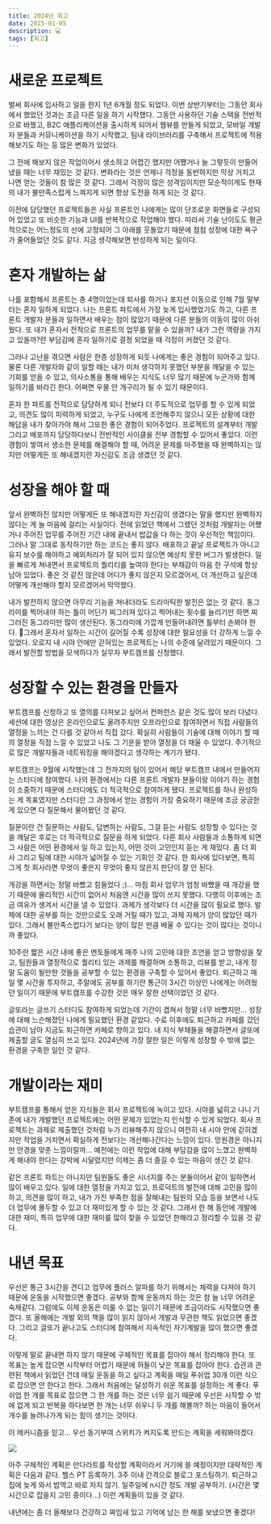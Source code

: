 ```yaml
---
title: 2024년 회고
date: 2025-01-05
description: 💻
tags: [회고]
---
```


# 새로운 프로젝트
벌써 회사에 입사하고 일을 한지 1년 6개월 정도 되었다. 이번 상반기부터는 그동안 회사에서 했었던 것과는 조금 다른 일을 하기 시작했다. 그동안 사용하던 기술 스택을 전반적으로 바꿨고, B2C 애플리케이션을 출시하게 되어서 웹뷰를 만들게 되었고, 모바일 개발자 분들과 커뮤니케이션을 하기 시작했고, 팀내 라이브러리를 구축해서 프로젝트에 적용해보기도 하는 등 많은 변화가 있었다.

그 전에 해보지 않은 작업이어서 생소하고 어렵긴 했지만 어쨌거나 늘 그렇듯이 만들어냈을 때는 너무 재밌는 것 같다. 변화라는 것은 언제나 걱정을 동반하지만 막상 거치고 나면 얻는 것들이 참 많은 것 같다. 그래서 걱정이 많은 성격임이지만 모순적이게도 현재의 내가 불만족스럽게 느껴지게 되면 항상 도전을 하게 되는 것 같다.

이전에 담당했던 프로젝트들은 사실 프론트인 나에게는 많이 단조로운 화면들로 구성되어 있었고 또 비슷한 기능과 UI를 반복적으로 작업해야 했다. 따라서 기술 난이도도 평균적으로는 어느정도의 선에 고정되어 그 아래를 웃돌았기 때문에 점점 성장에 대한 욕구가 줄어들었던 것도 같다. 지금 생각해보면 반성하게 되는 일이다.


# 혼자 개발하는 삶
나를 포함해서 프론트는 총 4명이었는데 퇴사를 하거나 포지션 이동으로 인해 7월 말부터는 혼자 일하게 되었다. 나는 프론트 파트에서 가장 늦게 입사했었기도 하고, 다른 프론트 개발자 분들과 일하면서 배우는 점이 많았기 때문에 다른 분들의 이동이 많이 아쉬웠다. 또 내가 혼자서 전적으로 프론트의 업무를 맡을 수 있을까? 내가 그런 역량을 가지고 있을까?란 부담감에 혼자 일하기로 결정 되었을 때 걱정이 커졌던 것 같다.

그러나 고난을 겪으면 사람은 한층 성장하게 되듯 나에게는 좋은 경험이 되어주고 있다. 물론 다른 개발자와 같이 일할 때는 내가 미처 생각하지 못했던 부분을 깨달을 수 있는 기회를 얻을 수 있고, 의사소통을 통해 배우는 지식도 너무 많기 때문에 누군가와 함께 일하기를 바라긴 한다. 어쩌면 우물 안 개구리가 될 수 있기 때문이다.

혼자 한 파트를 전적으로 담당하게 되니 전보다 더 주도적으로 업무를 할 수 있게 되었고, 의견도 많이 피력하게 되었고, 누구도 나에게 조언해주지 않으니 모든 상황에 대한 해답을 내가 찾아가야 해서 그또한 좋은 경험이 되어주었다. 프로젝트의 설계부터 개발 그리고 배포까지 담당하다보니 전반적인 사이클을 전부 경험할 수 있어서 좋았다. 이런 경험이 쌓여서 생소한 문제를 해결해야 할 때, 어려운 문제를 마주했을 때 완벽하지는 않지만 어떻게든 또 해내겠지란 자신감도 조금 생겼던 것 같다.

# 성장을 해야 할 때
앞서 완벽하진 않지만 어떻게든 또 해내겠지란 자신감이 생겼다는 말을 했지만 완벽하지 않다는 게 늘 마음에 걸리는 사실이다. 전에 읽었던 책에서 그랬던 것처럼 개발자는 어쨌거나 주어진 업무를 주어진 기간 내에 끝내서 밥값을 다 하는 것이 우선적인 책임이다. 그러나 말 그대로 동작하기만 하는 코드는 좋지 않다. 배포하고 끝날 프로젝트가 아니고 유지 보수를 해야하고 예외처리가 잘 되어 있지 않으면 예상치 못한 버그가 발생한다. 일을 빠르게 쳐내면서 프로젝트의 퀄리티를 높여야 한다는 부채감이 마음 한 구석에 항상 남아 있었다. 좋은 것 같진 않은데 어디가 좋지 않은지 모르겠어서, 더 개선하고 싶은데 어떻게 개선해야 할지 모르겠어서 막막했다.

내가 발전하지 않으면 아무리 기능을 쳐내더라도 드라마틱한 발전은 없는 것 같다. 동그라미를 찍어내야 하는 틀이 어딘가 찌그러져 있다고 찍어내는 횟수를 늘리기만 하면 찌그러진 동그라미만 많이 생산된다. 동그라미에 가깝게 만들어내려면 틀부터 손봐야 한다. 그래서 혼자서 일하는 시간이 길어질 수록 성장에 대한 필요성을 더 강하게 느낄 수 있었다. 오로지 내 시야 안에만 갇혀있는 프로젝트는 나의 수준에 달려있기 때문이다. 그래서 발전할 방법을 모색하다가 실무자 부트캠프를 신청했다.

# 성장할 수 있는 환경을 만들자

부트캠프를 신청하고 또 열의를 다져보고 싶어서 컨퍼런스 같은 것도 많이 보러 다녔다. 세션에 대한 영상은 온라인으로도 올려주지만 오프라인으로 참여하면서 직접 사람들의 열정을 느끼는 건 다를 것 같아서 직접 갔다. 확실히 사람들이 기술에 대해 이야기 할 때의 열정을 직접 느낄 수 있었고 나도 그 기운을 받아 열정을 더 채울 수 있었다. 주기적으로 많은 개발자들과 네트워킹을 해야겠다고 생각하는 계기가 됐다.

부트캠프는 9월에 시작했는데 그 전까지의 텀이 있어서 해당 부트캠프 내에서 만들어지는 스터디에 참여했다. 나의 환경에서는 다른 프론트 개발자 분들이랑 이야기 하는 경험이 소중하기 때문에 스터디에도 더 적극적으로 참여하게 됐다. 프로젝트를 하나 완성하는 게 목표였지만 스터디란 그 과정에서 얻는 경험이 가장 중요하기 때문에 조금 궁금한 게 있으면 다 질문해서 물어봤던 것 같다.

질문이란 건 질문하는 사람도, 답변하는 사람도, 그걸 듣는 사람도 성장할 수 있다는 것을 깨달은 후로는 더 적극적으로 질문을 하게 되었다. 다른 회사 사람들과 소통하게 되면 그 사람은 어떤 환경에서 일 하고 있는지, 어떤 것이 고민인지 듣는 게 재밌다. 좀 더 회사 그리고 팀에 대한 시야가 넓어질 수 있는 기회인 것 같다. 한 회사에 있다보면, 특히 그게 첫 회사라면 무엇이 좋은지 무엇이 좋지 않은지 판단이 잘 안 된다.

개강을 하면서는 정말 바빴고 힘들었다 ;)... 마침 회사 업무가 엄청 바빴을 때 개강을 했기 때문에 물리적인 시간이 없어서 처음엔 시간을 많이 쓰지 못했다. 다행히 이후에는 조금 여유가 생겨서 시간을 낼 수 있었다. 과제가 생각보다 더 시간을 많이 필요로 했다. 발제에 대한 공부를 하는 것만으로도 오래 거릴 때가 있고, 과제 자체가 양이 많았던 때가 있다. 그래서 불만족스럽다기 보다는 양이 많은 만큼 배울 수 있다는 것이 많다는 것이니까 좋았다.

10주란 짧은 시간 내에 좋은 멘토들에게 매주 나의 고민에 대한 조언을 얻고 방향성을 찾고, 팀원들과 열정적으로 퀄리티 있는 과제를 해결하며 소통하고, 리뷰를 받고, 내게 정말 도움이 될만한 것들을 공부할 수 있는 환경을 구축할 수 있어서 좋았다. 퇴근하고 매일 몇 시간을 투자하고, 주말에도 공부를 하기란 통근이 3시간 이상인 나에게는 어려웠던 일이기 때문에 부트캠프를 수강한 것은 매우 잘한 선택이었던 것 같다.

글또라는 글쓰기 스터디도 참여하게 되었는데 기간이 겹쳐서 정말 너무 바빴지만... 성장에 대해 느슨해졌던 나에게 필요했던 환경 같았다. 수료 이후에도 퇴근하고 카페를 갔던 습관이 남아 지금도 퇴근하면 카페로 향하고 있다. 내 지식 부채들을 해결하면서 글또에 제출할 글도 열심히 쓰고 있다. 2024년에 가장 잘한 일은 이렇게 성장할 수 밖에 없는 환경을 구축한 일인 것 같다.


# 개발이라는 재미
부트캠프를 통해서 얻은 지식들은 회사 프로젝트에 녹이고 있다. 시야를 넓히고 나니 기존에 내가 개발했던 프로젝트에는 어떤 문제가 있었는지 인식할 수 있게 되었다. 회사 프로젝트는 과제로 제출했던 것처럼 누가 리뷰해주지 않으니 여전히 내 시야 안에 갇히겠지만 작업을 거치면서 확실하게 전보다는 개선해나간다는 느낌이 있다. 망원경은 아니지만 안경을 맞춘 느낌이랄까... 예전에는 이런 작업에 대해 부담감을 많이 느꼈고 완벽하게 해내야 한다는 강박에 시달렸지만 이제는 좀 더 즐길 수 있는 마음이 생긴 것 같다.

같은 프론트 파트는 아니지만 팀원들도 좋은 시너지를 주는 분들이어서 같이 일하면서 많이 배우고 있다. 일에 대한 열정을 가지고 있고, 프로덕트의 발전에 대해 고민을 많이 하고, 의견을 많이 하고, 내가 가진 부족한 점을 잘해내는 팀원의 모습 등을 보면서 나도 더 업무에 몰두할 수 있고 더 재미있게 할 수 있는 것 같다. 그래서 한 해 동안에 개발에 대한 재미, 특히 업무에 대한 재미를 많이 찾을 수 있었던 한해라고 정리할 수 있을 것 같다.


# 내년 목표
우선은 통근 3시간을 견디고 업무에 플러스 알파를 하기 위해서는 체력을 다져야 하기 때문에 운동을 시작했으면 좋겠다. 공부와 함께 운동까지 하는 것은 참 늘 너무 어려운 숙제같다. 그럼에도 이제 운동은 미룰 수 없는 일이기 때문에 조금이라도 시작했으면 좋겠다. 또 올해에는 개발 외의 책을 많이 읽지 않아서 개발과 무관한 책도 읽었으면 좋겠다. 그리고 글또가 끝나고도 스터디에 참여해서 지속적인 자기계발을 많이 했으면 좋겠다.

이렇게 말로 끝내면 하지 않기 때문에 구체적인 목표를 잡아야 해서 정리해야 한다. 또 목표는 높게 잡으면 시작부터 어렵기 때문에 허들이 낮은 목표를 잡아야 한다. 습관과 관련된 책에서 읽었던 건데 매일 운동을 하고 싶다고 계획을 매일 푸쉬업 30개 이런 식으로 잡으면 안 한다고 한다. 그래서 처음에는 달성하기 쉬운 목표를 설정하는 게 좋다. 푸쉬업 한 개를 목표로 잡으면 그 한 개를 하는 것은 너무 쉽기 때문에 우선은 시작할 수 밖에 없게 되고 반복을 하다보면 한 개는 너무 쉬우니 두 개를 해볼까? 하는 마음이 들어서 개수를 늘려나가게 되는 힘이 생기는 것이다.

이 메커니즘을 믿고... 우선 동기부여 스위치가 켜지도록 만드는 계획을 세워봐야겠다.

![](https://velog.velcdn.com/images/parkseridev/post/4479ee1a-431e-4ce6-ab3e-9f9ae4c5745a/image.jpeg)

아주 구체적인 계획은 만다라트를 작성할 계획이라서 거기에 쓸 예정이지만 대략적인 계획은 다음과 같다. 헬스 PT 등록하기. 3주 이내 간격으로 블로그 포스팅하기. 퇴근하고 집에 늦게 와서 밥먹고 바로 자지 않기. 일주일에 n시간 정도 개발 공부하기. (시간은 몇 시간으로 잡을지 고민 중이다...) 이런 계획들이 있을 것 같다.

내년에는 좀 더 올해보다 건강하고 짜임새 있고 기억에 남는 한 해를 보냈으면 좋겠다!